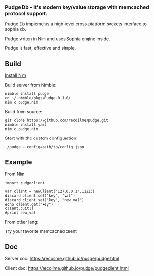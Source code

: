 ### Pudge Db - it's modern key/value storage with memcached protocol support.

Pudge Db implements a high-level cross-platform sockets interface to sophia db.

Pudge writen in Nim and uses Sophia engine inside.

Pudge is fast, effective and simple.

## Build
[Install Nim](http://nim-lang.org)

Build server from Nimble:
```
nimble install pudge
cd ~/.nimble/pkgs/Pudge-0.1.0/
nim c pudge.nim
```
Build from source:
```
git clone https://github.com/recoilme/pudge.git
nimble install yaml
nim c pudge.nim
```
Start with the custom configuration:
```
./pudge --config=path/to/config.json
```
## Example
From Nim
```
import pudgeclient

var client = newClient("127.0.0.1",11213)
discard client.set("key", "val")
discard client.set("key", "new_val")
echo client.get("key")
client.quit()
#print new_val
```
From other lang:

Try your favorite memcached client

## Doc

Server doc: https://recoilme.github.io/pudge/pudge.html

Client doc: https://recoilme.github.io/pudge/pudgeclient.html